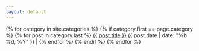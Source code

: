 ```yaml
---
layout: default
---
```

{% for category in site.categories %}
	{% if category.first == page.category %}
		{% for post in category.last %}
[{{ post.title }}]({{post.url}}) {{ post.date | date: "%b %d, %Y" }} |
		{% endfor %}
	{% endif %}
{% endfor %}